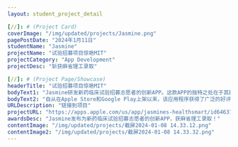 ```yaml
---
layout: student_project_detail

[//]: # (Project Card)
coverImage: "/img/updated/projects/Jasmine.png"
pagePostDate: "2024年1月11日"
studentName: "Jasmine"
projectName: "试验招募项目惊艳MIT"
projectCategory: "App Development"
projectDesc: "斩获麻省理工录取"

[//]: # (Project Page/Showcase)
headerTitle: "试验招募项目惊艳MIT"
bodyText1: "Jasmine研发新药临床试验招募志愿者的创新APP。这款APP的独特之处在于其能够根据用户的背景信息，智能地推送匹配的临床试验机会。"
bodyText2: "自从在Apple Store和Google Play上架以来，该应用程序获得了广泛的好评，并引起了麻省理工学院的注意，这不仅为Jasmine赢得了该校的录取机会，还对全球医疗健康领域做出了显著贡献"
URLDescription: "链接到项目"
projectURL: "https://apps.apple.com/us/app/jasmines-healthsmart/id6463776262"
awardsDesc: "Jasmine发布为新药临床试验招募志愿者的创新APP，获麻省理工录取！"
contentImage: "/img/updated/projects/截屏2024-01-08 14.33.12.png"
contentImage2: "/img/updated/projects/截屏2024-01-08 14.33.32.png"
---
```

